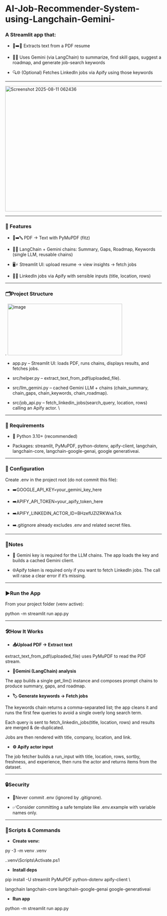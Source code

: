 # AI-Job-Recommender-System-using-Langchain-Gemini-

### **A Streamlit app that:**

- 📄➡️📝 Extracts text from a PDF resume

- 🧠✨ Uses Gemini (via LangChain) to summarize, find skill gaps, suggest a roadmap, and generate job-search keywords

- 🔍🌐 (Optional) Fetches LinkedIn jobs via Apify using those keywords

---

<img width="821" height="404" alt="Screenshot 2025-08-11 062436" src="https://github.com/user-attachments/assets/d4215451-6dce-4ae8-950d-6a7932cf797f" />






---
### **🌟 Features**

- 📄➡️🔤 PDF → Text with PyMuPDF (fitz)

- 🧩🤝 LangChain + Gemini chains: Summary, Gaps, Roadmap, Keywords (single LLM, reusable chains)

- 🖥️⚡ Streamlit UI: upload resume → view insights → fetch jobs

- 💼🔎 LinkedIn jobs via Apify with sensible inputs (title, location, rows)

---
### 🗂️**Project Structure**
.
<img width="368" height="166" alt="image" src="https://github.com/user-attachments/assets/dba049ff-843e-4543-8713-33f8caa07fbc" />


- app.py – Streamlit UI: loads PDF, runs chains, displays results, and fetches jobs. 

- src/helper.py – extract_text_from_pdf(uploaded_file). 

- src/llm_gemini.py – cached Gemini LLM + chains (chain_summary, chain_gaps, chain_keywords, chain_roadmap). 

- src/job_api.py – fetch_linkedin_jobs(search_query, location, rows) calling an Apify actor. \

---
### **🧰 Requirements**

- 🐍 Python 3.10+ (recommended)

- Packages: streamlit, PyMuPDF, python-dotenv, apify-client, langchain, langchain-core, langchain-google-genai, google generativeai.
---

### **🔐 Configuration**

Create .env in the project root (do not commit this file):

- ➡️GOOGLE_API_KEY=your_gemini_key_here

- ➡️APIFY_API_TOKEN=your_apify_token_here

- ➡️APIFY_LINKEDIN_ACTOR_ID=BHzefUZlZRKWxkTck

- ➡️.gitignore already excludes .env and related secret files. 

---
### 📄**Notes**

- 🔑 Gemini key is required for the LLM chains. The app loads the key and builds a cached Gemini client. 

- 🌐Apify token is required only if you want to fetch LinkedIn jobs. The call will raise a clear error if it’s missing.
---

### ▶️**Run the App**

From your project folder (venv active):

python -m streamlit run app.py

---
### 🛠️**How It Works**

- **📤Upload PDF → Extract text**

extract_text_from_pdf(uploaded_file) uses PyMuPDF to read the PDF stream. 


- **🧠Gemini (LangChain) analysis**

The app builds a single get_llm() instance and composes prompt chains to produce summary, gaps, and roadmap. 

 
 - **🏷️ Generate keywords → Fetch jobs**
 
The keywords chain returns a comma-separated list; the app cleans it and runs the first few queries to avoid a single   overly long search term. 

Each query is sent to fetch_linkedin_jobs(title, location, rows) and results are merged & de-duplicated. 

Jobs are then rendered with title, company, location, and link. 


- **⚙️ Apify actor input**

The job fetcher builds a run_input with title, location, rows, sortby, freshness, and experience, then runs the actor and returns items from the dataset. 

---
### **🔒Security**

- 🚫Never commit .env (ignored by .gitignore). 

- ✅Consider committing a safe template like .env.example with variable names only.
---

### **🧪Scripts & Commands**

- **Create venv:**

py -3 -m venv .venv

.\.venv\Scripts\Activate.ps1


- **Install deps**
  
pip install -U streamlit PyMuPDF python-dotenv apify-client \

langchain langchain-core langchain-google-genai google-generativeai


- **Run app**

python -m streamlit run app.py




